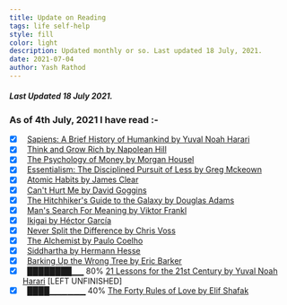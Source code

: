 ```yaml
---
title: Update on Reading
tags: life self-help
style: fill
color: light
description: Updated monthly or so. Last updated 18 July, 2021.
date: 2021-07-04
author: Yash Rathod
---
```


##### Last Updated 18 July 2021.
### As of 4th July, 2021 I have read :- 
- [x] &nbsp; [Sapiens: A Brief History of Humankind by Yuval Noah Harari](https://amz.run/4i4V) 
- [x] &nbsp; [Think and Grow Rich by Napolean Hill](https://amz.run/4i4X) 
- [x] &nbsp; [The Psychology of Money by Morgan Housel](https://amz.run/4i4Y) 
- [x] &nbsp; [Essentialism: The Disciplined Pursuit of Less by Greg Mckeown](https://amz.run/4i4Z)
- [x] &nbsp; [Atomic Habits by James Clear](https://amz.run/4i4a)
- [x] &nbsp; [Can't Hurt Me by David Goggins](https://amz.run/4i4q)
- [x] &nbsp; [The Hitchhiker's Guide to the Galaxy by Douglas Adams](https://amz.run/4i4c)
- [x] &nbsp; [Man's Search For Meaning by Viktor Frankl](https://amz.run/4i4e)
- [x] &nbsp; [Ikigai by Héctor García](https://amz.run/4i4f)
- [x] &nbsp; [Never Split the Difference by Chris Voss](https://amz.run/4i4g)
- [x] &nbsp; [The Alchemist by Paulo Coelho](https://amz.run/4i4i)
- [x] &nbsp; [Siddhartha by Hermann Hesse](https://amz.run/4i4j)
- [x] &nbsp; [Barking Up the Wrong Tree by Eric Barker](https://amz.run/4i4k) 
- [x] &nbsp; ████████▁▁ 80% [21 Lessons for the 21st Century by Yuval Noah Harari](https://amz.run/4i4p) [LEFT UNFINISHED]
- [x] &nbsp; ████▁▁▁▁▁▁ 40% [The Forty Rules of Love by Elif Shafak](https://amz.run/4kc9) 
